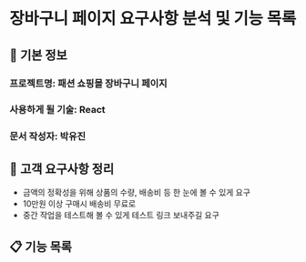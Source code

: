 # 장바구니 페이지 요구사항 분석 및 기능 목록

## 📌 기본 정보
### 프로젝트명: 패션 쇼핑몰 장바구니 페이지

### 사용하게 될 기술: React

### 문서 작성자: 박유진

## 📝 고객 요구사항 정리
 - 금액의 정확성을 위해 상품의 수량, 배송비 등 한 눈에 볼 수 있게 요구
 - 10만원 이상 구매시 배송비 무료로 
 - 중간 작업을 테스트해 볼 수 있게 테스트 링크 보내주길 요구
   

## 📋 기능 목록
